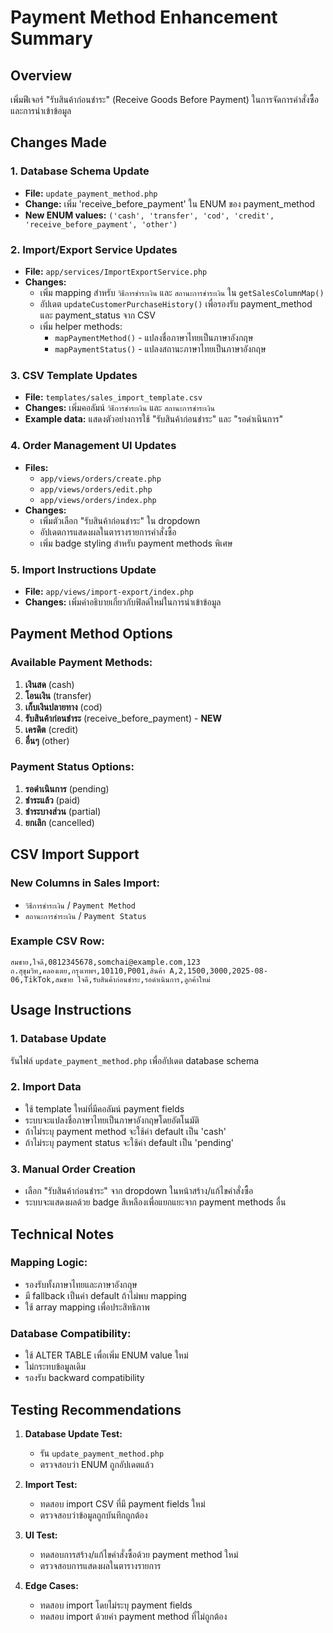 # Payment Method Enhancement Summary

## Overview
เพิ่มฟีเจอร์ "รับสินค้าก่อนชำระ" (Receive Goods Before Payment) ในการจัดการคำสั่งซื้อและการนำเข้าข้อมูล

## Changes Made

### 1. Database Schema Update
- **File:** `update_payment_method.php`
- **Change:** เพิ่ม 'receive_before_payment' ใน ENUM ของ payment_method
- **New ENUM values:** `('cash', 'transfer', 'cod', 'credit', 'receive_before_payment', 'other')`

### 2. Import/Export Service Updates
- **File:** `app/services/ImportExportService.php`
- **Changes:**
  - เพิ่ม mapping สำหรับ `วิธีการชำระเงิน` และ `สถานะการชำระเงิน` ใน `getSalesColumnMap()`
  - อัปเดต `updateCustomerPurchaseHistory()` เพื่อรองรับ payment_method และ payment_status จาก CSV
  - เพิ่ม helper methods:
    - `mapPaymentMethod()` - แปลงชื่อภาษาไทยเป็นภาษาอังกฤษ
    - `mapPaymentStatus()` - แปลงสถานะภาษาไทยเป็นภาษาอังกฤษ

### 3. CSV Template Updates
- **File:** `templates/sales_import_template.csv`
- **Changes:** เพิ่มคอลัมน์ `วิธีการชำระเงิน` และ `สถานะการชำระเงิน`
- **Example data:** แสดงตัวอย่างการใช้ "รับสินค้าก่อนชำระ" และ "รอดำเนินการ"

### 4. Order Management UI Updates
- **Files:** 
  - `app/views/orders/create.php`
  - `app/views/orders/edit.php`
  - `app/views/orders/index.php`
- **Changes:**
  - เพิ่มตัวเลือก "รับสินค้าก่อนชำระ" ใน dropdown
  - อัปเดตการแสดงผลในตารางรายการคำสั่งซื้อ
  - เพิ่ม badge styling สำหรับ payment methods พิเศษ

### 5. Import Instructions Update
- **File:** `app/views/import-export/index.php`
- **Changes:** เพิ่มคำอธิบายเกี่ยวกับฟิลด์ใหม่ในการนำเข้าข้อมูล

## Payment Method Options

### Available Payment Methods:
1. **เงินสด** (cash)
2. **โอนเงิน** (transfer)
3. **เก็บเงินปลายทาง** (cod)
4. **รับสินค้าก่อนชำระ** (receive_before_payment) - **NEW**
5. **เครดิต** (credit)
6. **อื่นๆ** (other)

### Payment Status Options:
1. **รอดำเนินการ** (pending)
2. **ชำระแล้ว** (paid)
3. **ชำระบางส่วน** (partial)
4. **ยกเลิก** (cancelled)

## CSV Import Support

### New Columns in Sales Import:
- `วิธีการชำระเงิน` / `Payment Method`
- `สถานะการชำระเงิน` / `Payment Status`

### Example CSV Row:
```csv
สมชาย,ใจดี,0812345678,somchai@example.com,123 ถ.สุขุมวิท,คลองเตย,กรุงเทพฯ,10110,P001,สินค้า A,2,1500,3000,2025-08-06,TikTok,สมชาย ใจดี,รับสินค้าก่อนชำระ,รอดำเนินการ,ลูกค้าใหม่
```

## Usage Instructions

### 1. Database Update
รันไฟล์ `update_payment_method.php` เพื่ออัปเดต database schema

### 2. Import Data
- ใช้ template ใหม่ที่มีคอลัมน์ payment fields
- ระบบจะแปลงชื่อภาษาไทยเป็นภาษาอังกฤษโดยอัตโนมัติ
- ถ้าไม่ระบุ payment method จะใช้ค่า default เป็น 'cash'
- ถ้าไม่ระบุ payment status จะใช้ค่า default เป็น 'pending'

### 3. Manual Order Creation
- เลือก "รับสินค้าก่อนชำระ" จาก dropdown ในหน้าสร้าง/แก้ไขคำสั่งซื้อ
- ระบบจะแสดงผลด้วย badge สีเหลืองเพื่อแยกแยะจาก payment methods อื่น

## Technical Notes

### Mapping Logic:
- รองรับทั้งภาษาไทยและภาษาอังกฤษ
- มี fallback เป็นค่า default ถ้าไม่พบ mapping
- ใช้ array mapping เพื่อประสิทธิภาพ

### Database Compatibility:
- ใช้ ALTER TABLE เพื่อเพิ่ม ENUM value ใหม่
- ไม่กระทบข้อมูลเดิม
- รองรับ backward compatibility

## Testing Recommendations

1. **Database Update Test:**
   - รัน `update_payment_method.php`
   - ตรวจสอบว่า ENUM ถูกอัปเดตแล้ว

2. **Import Test:**
   - ทดสอบ import CSV ที่มี payment fields ใหม่
   - ตรวจสอบว่าข้อมูลถูกบันทึกถูกต้อง

3. **UI Test:**
   - ทดสอบการสร้าง/แก้ไขคำสั่งซื้อด้วย payment method ใหม่
   - ตรวจสอบการแสดงผลในตารางรายการ

4. **Edge Cases:**
   - ทดสอบ import โดยไม่ระบุ payment fields
   - ทดสอบ import ด้วยค่า payment method ที่ไม่ถูกต้อง
